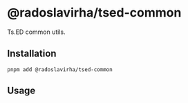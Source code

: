 # @radoslavirha/tsed-common

Ts.ED common utils.

## Installation

`pnpm add @radoslavirha/tsed-common`

## Usage
